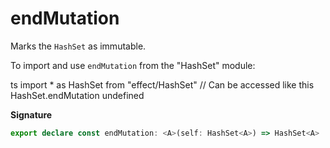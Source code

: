 # endMutation

Marks the `HashSet` as immutable.

To import and use `endMutation` from the "HashSet" module:

ts
import \* as HashSet from "effect/HashSet"
// Can be accessed like this
HashSet.endMutation
undefined

**Signature**

```ts
export declare const endMutation: <A>(self: HashSet<A>) => HashSet<A>
```
